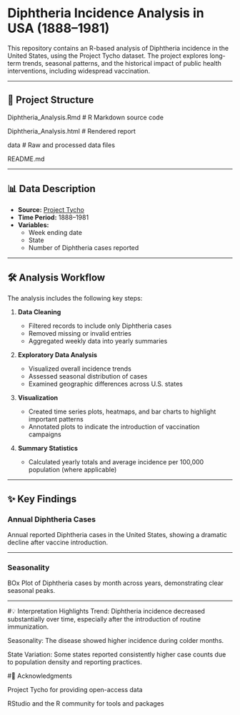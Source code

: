 
# Diphtheria Incidence Analysis in USA (1888–1981)

This repository contains an R-based analysis of Diphtheria incidence in the United States, using the Project Tycho dataset. The project explores long-term trends, seasonal patterns, and the historical impact of public health interventions, including widespread vaccination.

---

## 📂 Project Structure


Diphtheria_Analysis.Rmd # R Markdown source code

 Diphtheria_Analysis.html # Rendered report
 

data # Raw and processed data files

README.md


---

## 📊 Data Description

- **Source:** [Project Tycho](https://www.tycho.pitt.edu/)
- **Time Period:** 1888–1981
- **Variables:**
  - Week ending date
  - State
  - Number of Diphtheria cases reported

---

## 🛠️ Analysis Workflow

The analysis includes the following key steps:

1. **Data Cleaning**
   - Filtered records to include only Diphtheria cases
   - Removed missing or invalid entries
   - Aggregated weekly data into yearly summaries

2. **Exploratory Data Analysis**
   - Visualized overall incidence trends
   - Assessed seasonal distribution of cases
   - Examined geographic differences across U.S. states

3. **Visualization**
   - Created time series plots, heatmaps, and bar charts to highlight important patterns
   - Annotated plots to indicate the introduction of vaccination campaigns

4. **Summary Statistics**
   - Calculated yearly totals and average incidence per 100,000 population (where applicable)

---

## ✨ Key Findings

### Annual Diphtheria Cases

Annual reported Diphtheria cases in the United States, showing a dramatic decline after vaccine introduction.

---

### Seasonality

BOx Plot of Diphtheria cases by month across years, demonstrating clear seasonal peaks.

---



#💡 Interpretation Highlights
Trend: Diphtheria incidence decreased substantially over time, especially after the introduction of routine immunization.

Seasonality: The disease showed higher incidence during colder months.

State Variation: Some states reported consistently higher case counts due to population density and reporting practices.




#🙏 Acknowledgments

Project Tycho for providing open-access data

RStudio and the R community for tools and packages









